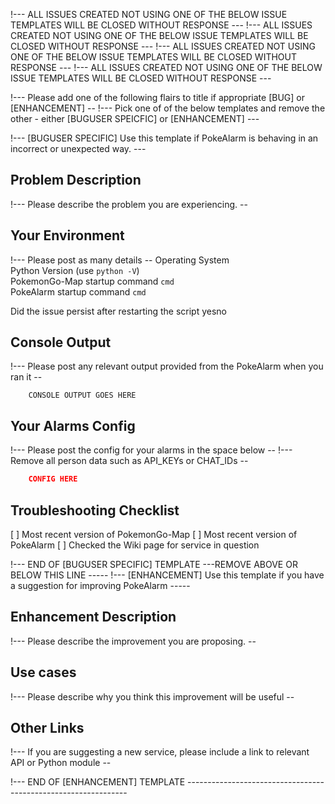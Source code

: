 !--- ALL ISSUES CREATED NOT USING ONE OF THE BELOW ISSUE TEMPLATES WILL BE CLOSED WITHOUT RESPONSE ---
!--- ALL ISSUES CREATED NOT USING ONE OF THE BELOW ISSUE TEMPLATES WILL BE CLOSED WITHOUT RESPONSE ---
!--- ALL ISSUES CREATED NOT USING ONE OF THE BELOW ISSUE TEMPLATES WILL BE CLOSED WITHOUT RESPONSE ---
!--- ALL ISSUES CREATED NOT USING ONE OF THE BELOW ISSUE TEMPLATES WILL BE CLOSED WITHOUT RESPONSE ---

!--- Please add one of the following flairs to title if appropriate [BUG] or [ENHANCEMENT] --
!--- Pick one of of the below templates and remove the other - either [BUGUSER SPEICFIC] or [ENHANCEMENT] ---


!--- [BUGUSER SPECIFIC] Use this template if PokeAlarm is behaving in an incorrect or unexpected way.   ---
## Problem Description
!--- Please describe the problem you are experiencing.  --

## Your Environment
!--- Please post as many details  --
Operating System  
Python Version (use `python -V`)  
PokemonGo-Map startup command `cmd`  
PokeAlarm startup command `cmd`

Did the issue persist after restarting the script yesno

## Console Output
!--- Please post any relevant output provided from the PokeAlarm when you ran it --
```
	CONSOLE OUTPUT GOES HERE
```

## Your Alarms Config
!--- Please post the config for your alarms in the space below --
!--- Remove all person data such as API_KEYs or CHAT_IDs --
```json
    CONFIG HERE
```

## Troubleshooting Checklist
[ ] Most recent version of PokemonGo-Map
[ ] Most recent version of PokeAlarm
[ ] Checked the Wiki page for service in question

!--- END OF [BUGUSER SPECIFIC] TEMPLATE ---REMOVE ABOVE OR BELOW THIS LINE             -----
!--- [ENHANCEMENT] Use this template if you have a suggestion for improving PokeAlarm   -----
## Enhancement Description
!--- Please describe the improvement you are proposing.  --

## Use cases
!--- Please describe why you think this improvement will be useful --

## Other Links
!--- If you are suggesting a new service, please include a link to relevant API or Python module --

!--- END OF [ENHANCEMENT] TEMPLATE  ---------------------------------------------------------------